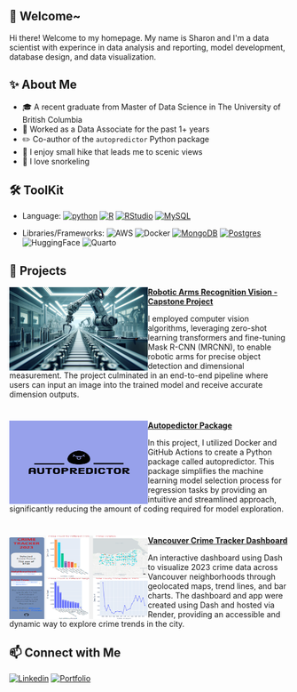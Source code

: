 ## 👋 Welcome~ 

Hi there! Welcome to my homepage. My name is Sharon and I'm a data scientist with experince in data analysis and reporting, model development, database design, and data visualization.  

## ✨ About Me
- 🎓 A recent graduate from Master of Data Science in The University of British Columbia
- 💼 Worked as a Data Associate for the past 1+ years
- ✏️ Co-author of the `autopredictor` Python package
- 🗻 I enjoy small hike that leads me to scenic views
- 🐡 I love snorkeling 

## 🛠️ ToolKit
- Language: [![python](https://img.shields.io/badge/Python-3.9-3776AB.svg?style=flat&logo=python&logoColor=white)](https://www.python.org)
[![R](https://img.shields.io/badge/-script-276DC3.svg?style=flat&logo=R)](https://cran.r-project.org)
[![RStudio](https://img.shields.io/badge/RStudio-project-75AADB.svg?style=flat&logo=RStudio)](https://www.rstudio.com)
[![MySQL](https://img.shields.io/badge/MySQL-38719c.svg?style=flat&logo=MySQL&logoColor=white)](https://www.rstudio.com)

- Libraries/Frameworks: ![AWS](https://img.shields.io/badge/AWS-%23232F3E.svg?style=flate&logo=amazon-aws&logoColor=white)
![Docker](https://img.shields.io/badge/docker-%230db7ed.svg?style=flat&logo=docker&logoColor=white)
[![MongoDB](https://img.shields.io/badge/MongoDB-%234ea94b.svg?style=flat&logo=mongodb&logoColor=white)](https://www.mongodb.com/)
[![Postgres](https://img.shields.io/badge/Postgres-%23316192.svg?style=flat&logo=postgresql&logoColor=white)](https://www.postgresql.org/)
![HuggingFace](https://img.shields.io/badge/Huggingface-6B7280.svg?style=flat&logo=huggingface&logoColor=FFD21E)
![Quarto](https://img.shields.io/badge/Quarto-377aab.svg?style=flat&logo=quarto&logoColor=white)

## 📔 Projects
<img align="left" width="250" height="150" src="https://github.com/s-voon/s-voon.github.io/blob/main/imgs/cv_cover.jpg"> **[Robotic Arms Recognition Vision - Capstone Project](https://s-voon.github.io/blogs/robotic_arms_vision_recognition/)**

I employed computer vision algorithms, leveraging zero-shot learning transformers and fine-tuning Mask R-CNN (MRCNN), to enable robotic arms for precise object detection and dimensional measurement. The project culminated in an end-to-end pipeline where users can input an image into the trained model and receive accurate dimension outputs.

#

<img align="left" width="250" height="150" src="https://github.com/s-voon/s-voon.github.io/blob/main/imgs/autoperdictor_logo.png"> **[Autopedictor Package](https://github.com/UBC-MDS/autopredictor)**

In this project, I utilized Docker and GitHub Actions to create a Python package called autopredictor. This package simplifies the machine learning model selection process for regression tasks by providing an intuitive and streamlined approach, significantly reducing the amount of coding required for model exploration.

#
<img align="left" width="250" height="150" src="https://github.com/s-voon/s-voon.github.io/blob/main/imgs/crime_tracker.png"> **[Vancouver Crime Tracker Dashboard](https://github.com/UBC-MDS/DSCI-532_2024_4_crime-tracker)**

An interactive dashboard using Dash to visualize 2023 crime data across Vancouver neighborhoods through geolocated maps, trend lines, and bar charts. The dashboard and app were created using Dash and hosted via Render, providing an accessible and dynamic way to explore crime trends in the city.

## 📫 Connect with Me
[![Linkedin](https://img.shields.io/badge/LinkedIn-blue.svg?logo=linkedin)](https://www.linkedin.com/in/sharonvoon/) 
[![Portfolio](https://img.shields.io/badge/Portfolio-grey.svg?logo=github)](https://s-voon.github.io/)

